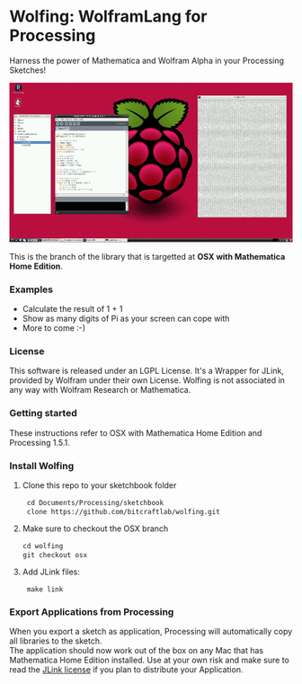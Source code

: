 
Wolfing: WolframLang for Processing
===================================

Harness the power of Mathematica and Wolfram Alpha in your Processing Sketches!

![Screenshot](wolfing-screenshot.jpg)

This is the branch of the library that is targetted at **OSX with Mathematica Home Edition**.

### Examples

- Calculate the result of 1 + 1
- Show as many digits of Pi as your screen can cope with
- More to come :-)


### License

This software is released under an LGPL License.
It's a Wrapper for JLink, provided by Wolfram under their own License.
Wolfing is not associated in any way with Wolfram Research or Mathematica.


### Getting started 

These instructions refer to OSX with Mathematica Home Edition and Processing 1.5.1.

### Install Wolfing

1. Clone this repo to your sketchbook folder

		cd Documents/Processing/sketchbook
		clone https://github.com/bitcraftlab/wolfing.git
		
2.	Make sure to checkout the OSX branch

		cd wolfing
		git checkout osx

2. Add JLink files:

		make link

### Export Applications from Processing

When you export a sketch as application, Processing will automatically copy all libraries to the sketch.  
The application should now work out of the box on any Mac that has Mathematica Home Edition installed.
Use at your own risk and make sure to read the [JLink license](file:///Applications/Mathematica%20Home%20Edition.app/SystemFiles/Links/JLink/License.txt) if you plan to distribute your Application.
